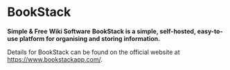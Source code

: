 # BookStack

**Simple & Free**
**Wiki Software**
**BookStack is a simple, self-hosted, easy-to-use platform for organising and storing information.**

Details for BookStack can be found on the official website at https://www.bookstackapp.com/.